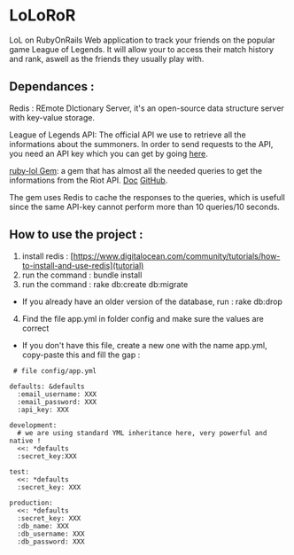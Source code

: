 # LoLoRoR
LoL on RubyOnRails
Web application to track your friends on the popular game League of Legends. It will allow your to access their match history and rank, aswell as the friends they usually play with.

## Dependances :
Redis : REmote DIctionary Server, it's an open-source data structure server with key-value storage.

League of Legends API: The official API we use to retrieve all the informations about the summoners. In order to send requests to the API, you need an API key which you can get by going [here](https://developer.riotgames.com/).

[ruby-lol Gem](https://rubygems.org/gems/ruby-lol/): a gem that has almost all the needed queries to get the informations from the Riot API. [Doc](http://www.rubydoc.info/github/mikamai/ruby-lol/index) [GitHub](https://github.com/mikamai/ruby-lol). 

The gem uses Redis to cache the responses to the queries, which is usefull since the same API-key cannot perform more than 10 queries/10 seconds.

## How to use the project :
1. install redis : [https://www.digitalocean.com/community/tutorials/how-to-install-and-use-redis](tutorial)
2. run the command : bundle install
3. run the command : rake db:create db:migrate
  * If you already have an older version of the database, run : rake db:drop
4. Find the file app.yml in folder config and make sure the values are correct
  * If you don't have this file, create a new one with the name app.yml, copy-paste this and fill the gap :

```
 # file config/app.yml
 
defaults: &defaults
  :email_username: XXX
  :email_password: XXX
  :api_key: XXX
 
development:
  # we are using standard YML inheritance here, very powerful and native !
  <<: *defaults
  :secret_key:XXX
 
test:
  <<: *defaults
  :secret_key: XXX
 
production:
  <<: *defaults
  :secret_key: XXX
  :db_name: XXX
  :db_username: XXX
  :db_password: XXX
```
